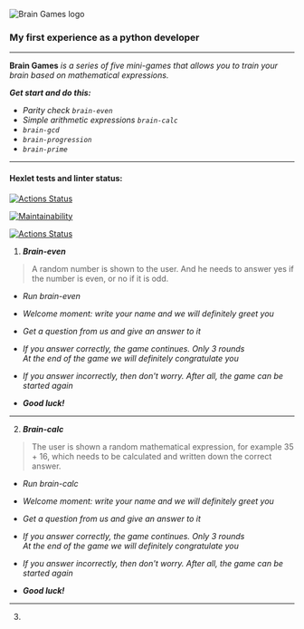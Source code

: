 ![Brain Games logo](https://i.ytimg.com/vi/14LafL_B6Yg/maxresdefault.jpg)

### My first experience as a python developer
___

**Brain Games** *is a series of five mini-games that allows you to train your brain based on mathematical expressions.*

*__Get start and do this:__*

- _Parity check_ *`brain-even`*
- _Simple arithmetic expressions_ *`brain-calc`*
- *`brain-gcd`*
- *`brain-progression`*
- *`brain-prime`*
___

#### Hexlet tests and linter status:
[![Actions Status](https://github.com/Katharsi/python-project-lvl1/workflows/hexlet-check/badge.svg)](https://github.com/Katharsi/python-project-lvl1/actions)

[![Maintainability](https://api.codeclimate.com/v1/badges/a99a88d28ad37a79dbf6/maintainability)](https://codeclimate.com/github/codeclimate/codeclimate/maintainability)

[![Actions Status](https://github.com/Katharsi/python-project-lvl1/workflows/flake8-test/badge.svg)](https://github.com/Katharsi/python-project-lvl1/actions)

1. ***Brain-even***

>A random number is shown to the user. And he needs to answer yes if the number is even, or no if it is odd.

   - *Run brain-even*

   - *Welcome moment: write your name and we will definitely greet you*

   - *Get a question from us and give an answer to it*

   - *If you answer correctly, the game continues. Only 3 rounds</br>At the end of the game we will definitely congratulate you*

   - *If you answer incorrectly, then don't worry. After all, the game can be started again*

   - ***Good luck!***

___

2. ***Brain-calc***

>The user is shown a random mathematical expression, for example 35 + 16, which needs to be calculated and written down the correct answer.

   - *Run brain-calc*

   - *Welcome moment: write your name and we will definitely greet you*

   - *Get a question from us and give an answer to it*

   - *If you answer correctly, the game continues. Only 3 rounds</br>At the end of the game we will definitely congratulate you*

   - *If you answer incorrectly, then don't worry. After all, the game can be started again*

   - ***Good luck!***

___

3. 